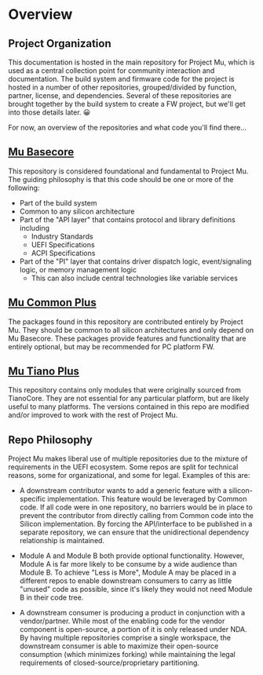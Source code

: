 # Overview

## Project Organization

This documentation is hosted in the main repository for Project Mu, which is used as a central collection point for
community interaction and documentation. The build system and firmware code for the project is hosted in a number
of other repositories, grouped/divided by function, partner, license, and dependencies. Several of these repositories
are brought together by the build system to create a FW project, but we'll get into those details later. :grinning:

For now, an overview of the repositories and what code you'll find there...

## [Mu Basecore](https://github.com/Microsoft/mu_basecore)

This repository is considered foundational and fundamental to Project Mu. The guiding philosophy is that this code
should be one or more of the following:

* Part of the build system
* Common to any silicon architecture
* Part of the "API layer" that contains protocol and library definitions including
  * Industry Standards
  * UEFI Specifications
  * ACPI Specifications
* Part of the "PI" layer that contains driver dispatch logic, event/signaling logic, or memory management logic
  * This can also include central technologies like variable services

## [Mu Common Plus](https://github.com/Microsoft/mu_plus)

The packages found in this repository are contributed entirely by Project Mu. They should be common to all silicon
architectures and only depend on Mu Basecore. These packages provide features and functionality that are entirely
optional, but may be recommended for PC platform FW.

## [Mu Tiano Plus](https://github.com/Microsoft/mu_tiano_plus)

This repository contains only modules that were originally sourced from TianoCore. They are not essential for any
particular platform, but are likely useful to many platforms. The versions contained in this repo are modified
and/or improved to work with the rest of Project Mu.

## Repo Philosophy

Project Mu makes liberal use of multiple repositories due to the mixture of requirements in the UEFI ecosystem. Some
repos are split for technical reasons, some for organizational, and some for legal. Examples of this are:

* A downstream contributor wants to add a generic feature with a silicon-specific implementation. This feature would
  be leveraged by Common code. If all code were in one repository, no barriers would be in place to prevent the
  contributor from directly calling from Common code into the Silicon implementation. By forcing the API/interface to
  be published in a separate repository, we can ensure that the unidirectional dependency relationship is maintained.

* Module A and Module B both provide optional functionality. However, Module A is far more likely to be consume by a
  wide audience than Module B. To achieve "Less is More", Module A may be placed in a different repos to enable
  downstream consumers to carry as little "unused" code as possible, since it's likely they would not need Module B
  in their code tree.

* A downstream consumer is producing a product in conjunction with a vendor/partner. While most of the enabling code
  for the vendor component is open-source, a portion of it is only released under NDA. By having multiple repositories
  comprise a single workspace, the downstream consumer is able to maximize their open-source consumption (which minimizes
  forking) while maintaining the legal requirements of closed-source/proprietary partitioning.
